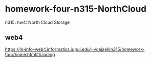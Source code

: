 # homework-four-n315-NorthCloud
 n315: hw4: North Cloud Storage

## web4
https://in-info-web4.informatics.iupui.edu/~vcejaeli/n315/homework-four/home.html#/landing
